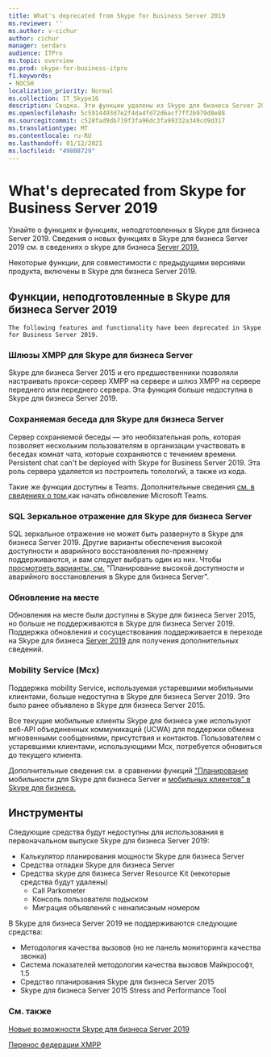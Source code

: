 ```yaml
---
title: What's deprecated from Skype for Business Server 2019
ms.reviewer: ''
ms.author: v-cichur
author: cichur
manager: serdars
audience: ITPro
ms.topic: overview
ms.prod: skype-for-business-itpro
f1.keywords:
- NOCSH
localization_priority: Normal
ms.collection: IT_Skype16
description: Сводка. Эти функции удалены из Skype для бизнеса Server 2019.
ms.openlocfilehash: 5c5914493d7e2f4da4fd72d6acf7ff2b979d8e88
ms.sourcegitcommit: c528fad9db719f3fa96dc3fa99332a349cd9d317
ms.translationtype: MT
ms.contentlocale: ru-RU
ms.lasthandoff: 01/12/2021
ms.locfileid: "49808729"
---
```

# <a name="whats-deprecated-from-skype-for-business-server-2019"></a>What's deprecated from Skype for Business Server 2019

Узнайте о функциях и функциях, неподготовленных в Skype для бизнеса Server 2019. Сведения о новых функциях в Skype для бизнеса Server 2019 см. в сведениях о skype для бизнеса [Server 2019.](whats-new.md)

Некоторые функции, для совместимости с предыдущими версиями продукта, включены в Skype для бизнеса Server 2019.

## <a name="features-deprecated-in-skype-for-business-server-2019"></a>Функции, неподготовленные в Skype для бизнеса Server 2019 

    The following features and functionality have been deprecated in Skype for Business Server 2019.

### <a name="xmpp-gateways-for-skype-for-business-server"></a>Шлюзы XMPP для Skype для бизнеса Server

Skype для бизнеса Server 2015 и его предшественники позволяли настраивать прокси-сервер XMPP на сервере и шлюз XMPP на сервере переднего или переднего сервера. Эта функция больше недоступна в Skype для бизнеса Server 2019.

### <a name="persistent-chat-for-skype-for-business-server"></a>Сохраняемая беседа для Skype для бизнеса Server

Сервер сохраняемой беседы — это необязательная роль, которая позволяет нескольким пользователям в организации участвовать в беседах комнат чата, которые сохраняются с течением времени. Persistent chat can't be deployed with Skype for Business Server 2019. Эта роль сервера удаляется из построитель топологий, а также из кода. 

Такие же функции доступны в Teams. Дополнительные сведения [см. в сведениях о том,](/microsoftteams/upgrade-start-here)как начать обновление Microsoft Teams.

### <a name="sql-mirroring-for-skype-for-business-server"></a>SQL Зеркальное отражение для Skype для бизнеса Server

SQL зеркальное отражение не может быть развернуто в Skype для бизнеса Server 2019. Другие варианты обеспечения высокой доступности и аварийного восстановления по-прежнему поддерживаются, и вам следует выбрать один из них. Чтобы [просмотреть варианты, см.](../SfbServer/plan-your-deployment/high-availability-and-disaster-recovery/high-availability-and-disaster-recovery.md) "Планирование высокой доступности и аварийного восстановления в Skype для бизнеса Server".

### <a name="in-place-upgrades"></a>Обновление на месте 

Обновления на месте были доступны в Skype для бизнеса Server 2015, но больше не поддерживаются в Skype для бизнеса Server 2019. Поддержка обновления и сосуществования поддерживается в переходе на Skype для бизнеса [Server 2019](migration/migration-to-skype-for-business-server-2019.md) для получения дополнительных сведений.

### <a name="mobility-service-mcx"></a>Mobility Service (Mcx)

Поддержка mobility Service, используемая устаревшими мобильными клиентами, больше недоступна в Skype для бизнеса Server 2019. Это было ранее объявлено в Skype для бизнеса Server 2015.

Все текущие мобильные клиенты Skype для бизнеса уже используют веб-API объединенных коммуникаций (UCWA) для поддержки обмена мгновенными сообщениями, присутствия и контактов. Пользователям с устаревшими клиентами, использующими Mcx, потребуется обновиться до текущего клиента.

Дополнительные сведения см. в сравнении функций ["Планирование](../SfbServer/plan-your-deployment/mobility.md) мобильности для Skype для бизнеса Server и [мобильных клиентов" в Skype для бизнеса.](../SfbServer/plan-your-deployment/clients-and-devices/mobile-feature-comparison.md)

## <a name="tools"></a>Инструменты

Следующие средства будут недоступны для использования в первоначальном выпуске Skype для бизнеса Server 2019:

- Калькулятор планирования мощности Skype для бизнеса Server
- Средства отладки Skype для бизнеса Server
- Средства skype для бизнеса Server Resource Kit (некоторые средства будут удалены)
    - Call Parkometer
    - Консоль пользователя подыском
    - Миграция объявлений с ненаписаным номером

В Skype для бизнеса Server 2019 не поддерживаются следующие средства:

- Методология качества вызовов (но не панель мониторинга качества звонка)
- Система показателей методологии качества вызовов Майкрософт, 1.5
- Средство планирования Skype для бизнеса Server 2015
- Skype для бизнеса Server 2015 Stress and Performance Tool

### <a name="see-also"></a>См. также

[Новые возможности Skype для бизнеса Server 2019](whats-new.md)

[Перенос федерации XMPP](migration/migrating-xmpp-federation.md)
